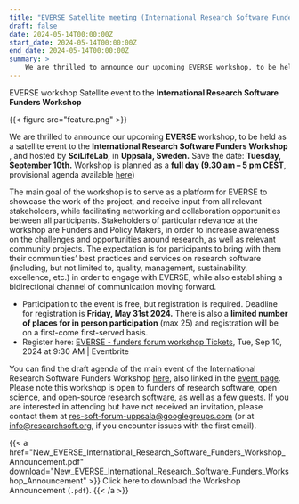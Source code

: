 ```yaml
---
title: "EVERSE Satellite meeting (International Research Software Funders Workshop)"
draft: false
date: 2024-05-14T00:00:00Z
start_date: 2024-05-14T00:00:00Z
end_date: 2024-05-14T00:00:00Z
summary: >
    We are thrilled to announce our upcoming EVERSE workshop, to be held as a satellite event to the International Research Software Funders Workshop, and hosted by SciLifeLab, in Uppsala, Sweden. As EVERSE, we will showcase our project that will improve software quality for European sciences. We welcome input from Funders and Policy Makers as well as community projects. We want to hear about communities' best practices in research software, in management, sustainability, excellence and more!
---
```


EVERSE workshop
Satellite event to the
**International Research Software Funders Workshop**

{{< figure src="feature.png" >}}

We are thrilled to announce our upcoming **EVERSE** workshop, to be held as a satellite event to the **International Research Software Funders Workshop** , and hosted by **SciLifeLab**, in **Uppsala, Sweden.**
Save the date: **Tuesday, September 10th.** Workshop is planned as a **full day (9.30 am – 5 pm CEST**, provisional agenda available [here](EVERSE_Workshop_IRSFW_2024_provisional_Agenda.pdf))

The main goal of the workshop is to serve as a platform for EVERSE to showcase the work of the project, and receive input from all relevant stakeholders, while facilitating networking and collaboration opportunities between all participants. Stakeholders of particular relevance at the workshop are Funders and Policy Makers, in order to increase awareness on the challenges and opportunities around research, as well as relevant community projects.
The expectation is for participants to bring with them their communities’ best practices and services on research software (including, but not limited to, quality, management, sustainability, excellence, etc.) in order to engage with EVERSE, while also establishing a bidirectional channel of communication moving forward.
- Participation to the event is free, but registration is required. Deadline for registration is **Friday, May 31st 2024.** There is also a **limited number of places for in person participation** (max 25) and registration will be on a first-come first-served basis.
- Register here: [EVERSE - funders forum workshop Tickets](https://www.eventbrite.nl/e/everse-workshop-tickets-884875304857), Tue, Sep 10, 2024 at 9:30 AM | Eventbrite

You can find the draft agenda of the main event of the International Research Software Funders Workshop [here](https://docs.google.com/document/d/1v4PVLTP6MvY7kpfQX4QC5yl77BZ4GcA63jcmQFO19xI/edit), also linked in the [event page](https://adore.software/2024-international-research-software-funders-workshop/). Please note this workshop is open to funders of research software, open science, and open-source research software, as well as a few guests. If you are interested in attending but have not received an invitation, please contact them at res-soft-forum-uppsala@googlegroups.com (or at info@researchsoft.org, if you encounter issues with the first email).



{{< a href="New_EVERSE_International_Research_Software_Funders_Workshop_Announcement.pdf" download="New_EVERSE_International_Research_Software_Funders_Workshop_Announcement" >}}
Click here to download the Workshop Announcement (`.pdf`).
{{< /a >}}








